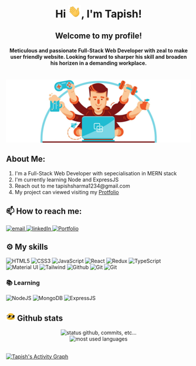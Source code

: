 # <p align="center">Hi <img src="gifs/hi.gif" width="35px">, I'm Tapish!</p>
<h2 align="center">Welcome to my profile!</h2>

<h4 align="center">
    Meticulous and passionate Full-Stack Web Developer with zeal to make user friendly website. Looking forward to sharper his skill and broaden his horizen in a demanding workplace.
</h4>
</br>
<img alt="image header" src="dev1.png"/> 

## About Me:
<ol>
    <li>I'm a Full-Stack Web Developer with sepecialisation in MERN stack</li>
    <li>I'm currently learning Node and ExpressJS</li>
    <li>Reach out to me <a>tapishsharma1234@gmail.com</a></li>
    <li>My project can viewed visiting my <a href="https://tapish-sharma.netlify.app/">Protfolio</a></li>
  </ol>

<!-- ## Contact me -->
## 📫 How to reach me:

<a href="mailto:tapishsharma1234@gmail.com-">
<img alt="email" src="https://img.shields.io/badge/tapishsharma1234@gmail.com-D14836?style=for-the-badge&logo=gmail&logoColor=white" />
</a>
<a href="https://www.linkedin.com/in/tapish23/" target="_blanck">
<img alt="linkedIn" src="https://img.shields.io/badge/-LinkedIn-blue" height="30px" />
    
</a>
<a href="https://tapish-sharma.netlify.app/" target="_blanck">
<img alt="Portfolio" src="https://img.shields.io/badge/-Portfolio-red" height="30px" />
    
</a>

## ⚙️ My skills

![HTML5](https://img.shields.io/badge/html5%20-%23E34F26.svg?&style=for-the-badge&logo=html5&logoColor=white)
![CSS3](https://img.shields.io/badge/css3%20-%231572B6.svg?&style=for-the-badge&logo=css3&logoColor=white)
![JavaScript](https://img.shields.io/badge/JavaScript-F7DF1E?style=for-the-badge&logo=javascript&logoColor=black)
![React](https://img.shields.io/badge/React-20232A?style=for-the-badge&logo=react&logoColor=61DAFB)
![Redux](https://img.shields.io/badge/Redux-F24E1E?style=for-the-badge&logo=redux&logoColor=white)
![TypeScript](https://img.shields.io/badge/TypeScript-430098?style=for-the-badge&logo=typescript&logoColor=white)
![Material UI](https://img.shields.io/badge/MatreialUi-2CA5E0?style=for-the-badge&logo=material&logoColor=white)
![Tailwind](https://img.shields.io/badge/Tailwind-00ADD8?style=for-the-badge&logo=tailwind&logoColor=white)
![Github](https://img.shields.io/badge/github%20-%23121011.svg?&style=for-the-badge&logo=github&logoColor=white&color=283238)
![Git](https://img.shields.io/badge/git%20-%23F05033.svg?&style=for-the-badge&logo=git&logoColor=white&Color=c95410)
![Git](https://img.shields.io/badge/Redis%20-%23F05033.svg?&style=for-the-badge&logo=redis&logoColor=white&Color=c95410)

<!-- ![Arch](https://img.shields.io/badge/Arch%20Linux-0B2541?style=for-the-badge&logo=arch-linux&logoColor=white)
![Metabase](https://img.shields.io/badge/Metabase-509EE3?style=for-the-badge&logo=metabase&logoColor=fff) -->

<!-- ![Linux](https://img.shields.io/badge/Linux-FCC624?style=for-the-badge&logo=linux&logoColor=black) -->
### 📚 Learning
![NodeJS](https://img.shields.io/badge/Node.js-339933?style=for-the-badge&logo=nodedotjs&logoColor=white)
![MongoDB](https://img.shields.io/badge/MongoDB-%234ea94b.svg?&style=for-the-badge&logo=mongodb&logoColor=white)
![ExpressJS](https://img.shields.io/badge/ExpressJS-20232A?style=for-the-badge&logo=express&logoColor=61DAFB)

## <img src="gifs/haha.gif" width="25px"> Github stats

<p align="center">
    <img alt="status github, commits, etc..." width="500px" src="https://github-readme-stats.vercel.app/api?username=kakashi10-23&count_private=true&show_icons=true&custom_title=Github&theme=algolia&bg_color=0,000000,130F40&layout=compact&border_radius=8"
    /> <br>
    <img alt="most used languages" width="500px" src="https://github-readme-stats.vercel.app/api/top-langs/?username=kakashi10-23&count_private=true&theme=algolia&bg_color=0,000000,130F40&layout=compact&border_radius=8&langs_count=20&hide=hack,swift,kotlin,objective-c,c++,c-make,markdown"/>
</p>

<br/>
<a href="https://github.com/kakashi10-23/github-readme-activity-graph"><img alt="Tapish's Activity Graph" src="https://activity-graph.herokuapp.com/graph?username=kakashi10-23&bg_color=0D1117&color=5BCDEC&line=5BCDEC&point=FFFFFF&hide_border=true" /></a>
<br/>

<!---
kakashi10-23/kakashi10-23 is a ✨ special ✨ repository because its `README.md` (this file) appears on your GitHub profile.
You can click the Preview link to take a look at your changes.
--->
